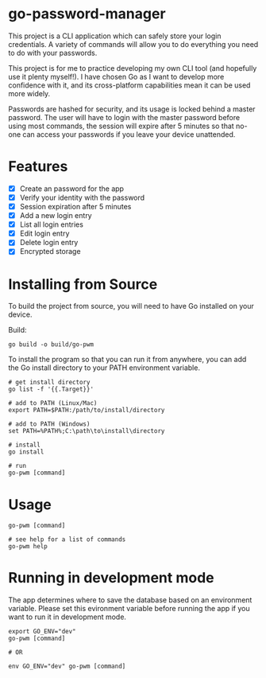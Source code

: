 # go-password-manager

This project is a CLI application which can safely store your login credentials. A variety of commands will allow you to do everything you need to do with your passwords.

This project is for me to practice developing my own CLI tool (and hopefully use it plenty myself!). I have chosen Go as I want to develop more confidence with it, and its cross-platform capabilities mean it can be used more widely.

Passwords are hashed for security, and its usage is locked behind a master password. The user will have to login with the master password before using most commands, the session will expire after 5 minutes so that no-one can access your passwords if you leave your device unattended.

# Features

- [x] Create an password for the app
- [x] Verify your identity with the password
- [x] Session expiration after 5 minutes
- [x] Add a new login entry
- [x] List all login entries
- [x] Edit login entry
- [x] Delete login entry
- [x] Encrypted storage

# Installing from Source

To build the project from source, you will need to have Go installed on your device.

Build:
```
go build -o build/go-pwm
```

To install the program so that you can run it from anywhere, you can add the Go install directory to your PATH environment variable.

```
# get install directory
go list -f '{{.Target}}'

# add to PATH (Linux/Mac)
export PATH=$PATH:/path/to/install/directory

# add to PATH (Windows)
set PATH=%PATH%;C:\path\to\install\directory

# install
go install

# run
go-pwm [command]
```

# Usage

```
go-pwm [command]

# see help for a list of commands
go-pwm help
```

# Running in development mode

The app determines where to save the database based on an environment variable. Please set this evironment variable before running the app if you want to run it in development mode.

```
export GO_ENV="dev"
go-pwm [command]

# OR

env GO_ENV="dev" go-pwm [command]
```
